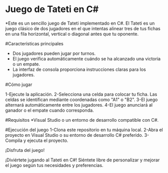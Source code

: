 # Juego de Tateti en C#
*Este es un sencillo juego de Tateti implementado en C#. El Tateti es un juego clásico de dos jugadores en el que intentas alinear tres de tus fichas en una fila horizontal, vertical o diagonal antes que tu oponente.

#Características principales

* Dos jugadores pueden jugar por turnos.
* El juego verifica automáticamente cuándo se ha alcanzado una victoria o un empate.
* La interfaz de consola proporciona instrucciones claras para los jugadores.

#Cómo jugar

1-Ejecute la aplicación.
2-Selecciona una celda para colocar tu ficha. Las celdas se identifican mediante coordenadas como "A1" o "B2".
3-El juego alternará automáticamente entre los jugadores.
4-El juego anunciará al ganador o el empate cuando corresponda.

#Requisitos
*Visual Studio o un entorno de desarrollo compatible con C#.

#Ejecución del juego
1-Clona este repositorio en tu máquina local.
2-Abra el proyecto en Visual Studio o su entorno de desarrollo C# preferido.
3-Compila y ejecuta el proyecto.

¡Disfruta del juego!

¡Diviértete jugando al Tateti en C#! Siéntete libre de personalizar y mejorar el juego según tus necesidades y preferencias.

